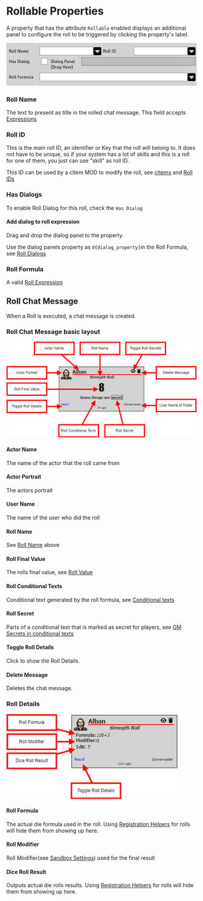 # Rollable Properties

A property that has the attribute `Rollable` enabled displays an additional panel to configure the roll to be triggered by clicking the property's label.

![](./resources/properties_rollable_basic.png)

### Roll Name

The text to present as title in the rolled chat message.
This field accepts [Expressions](sandbox_expressions.md)

### Roll ID

This is the main roll ID, an identifier or Key that the roll will belong to. It does not have to be unique, so if your system has a lot of skills and this is a roll for one of them, you just can use "skill" as roll ID. 

This ID can be used by a cItem MOD to modify the roll, see [cItems](citems.md) and [Roll IDs](roll_expressions.md#roll-ids)

### Has Dialogs

To enable Roll Dialog for this roll, check the `Has Dialog` 

#### Add dialog to roll expression

Drag and drop the dialog panel to the property.

Use the dialog panels property  as  `d{dialog_property}`in the Roll Formula, see [Roll Dialogs](roll_dialogs.md)

### Roll Formula

A valid [Roll Expression](roll_expressions.md)

## Roll Chat Message

When a Roll is executed, a chat message is created.

### Roll Chat Message basic layout

![](./resources/roll_chat_msg_basic.png)

#### Actor Name

The name of the actor that the roll came from

#### Actor Portrait

The actors portrait

#### User Name

The name of the user who did the roll

#### Roll Name

See [Roll Name](#roll-name) above

#### Roll Final Value

The rolls final value, see [Roll Value](roll_expressions.md#roll-value)

#### Roll Conditional Texts

Conditional text generated by the roll formula, see [Conditional texts](roll_expressions.md#conditional-texts)

#### Roll Secret

Parts of a conditional text that is marked as secret for players, see [GM Secrets in conditional texts](roll_expressions.md#gm-secrets-in-conditional-texts)

#### Toggle Roll Details

Click to show the Roll Details.

#### Delete Message

Deletes the chat message.

### Roll Details 

![](./resources/roll_chat_msg_details.png)

#### Roll Formula

The actual die formula used in the roll.
Using [Registration Helpers](roll_expressions.md#registration-helpers) for rolls will hide them from showing up here.

#### Roll Modifier

Roll Modifier(see [Sandbox Settings](sandbox_settings.md#show-roll-modifier)) used for the final result

#### Dice Roll Result

Outputs actual die rolls results.
Using [Registration Helpers](roll_expressions.md#registration-helpers) for rolls will hide them from showing up here.
